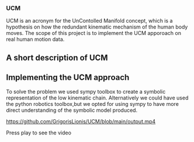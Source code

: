 ### UCM
UCM is an acronym for the UnContolled Manifold concept, which is a hypothesis on how the redundant kinematic mechanism of the human body moves.
The scope of this project is to implement the UCM apporoach on real human motion data.
## A short description of UCM
## Implementing the UCM approach
To solve the problem we used sympy toolbox to create a symbolic representation of the low kinematic chain. Alternatively we could have used the python robotics toolbox,but we opted for using sympy to have more direct understanding of the symbolic model produced.

https://github.com/GrigorisLionis/UCM/blob/main/output.mp4

Press play to see the video

